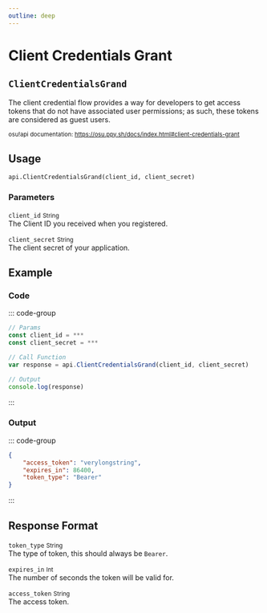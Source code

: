 ```yaml
---
outline: deep
---
```


# Client Credentials Grant <Badge type="tip" text="POST"/>

## `ClientCredentialsGrand`

The client credential flow provides a way for developers to get access tokens that do not have associated user permissions; as such, these tokens are considered as guest users.

<small>osu!api documentation: https://osu.ppy.sh/docs/index.html#client-credentials-grant</small>

## Usage

`api.ClientCredentialsGrand(client_id, client_secret)`

### Parameters

`client_id` <small>String</small><br>
The Client ID you received when you registered.

`client_secret` <small>String</small><br>
The client secret of your application.

## Example

### Code

::: code-group
```js [code.gs]
// Params
const client_id = ***
const client_secret = ***

// Call Function
var response = api.ClientCredentialsGrand(client_id, client_secret)

// Output
console.log(response)
```
:::

### Output

::: code-group
```json [console]
{
    "access_token": "verylongstring",
    "expires_in": 86400,
    "token_type": "Bearer"
}
```
:::

## Response Format

`token_type` <small>String</small><br>
The type of token, this should always be `Bearer`.

`expires_in` <small>Int</small><br>
The number of seconds the token will be valid for.

`access_token` <small>String</small><br>
The access token.